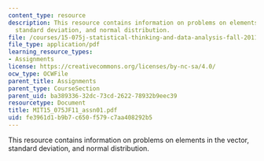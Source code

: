 ```yaml
---
content_type: resource
description: This resource contains information on problems on elements in the vector,
  standard deviation, and normal distribution.
file: /courses/15-075j-statistical-thinking-and-data-analysis-fall-2011/fe3961d1b9b7c650f579c7aa408292b5_MIT15_075JF11_assn01.pdf
file_type: application/pdf
learning_resource_types:
- Assignments
license: https://creativecommons.org/licenses/by-nc-sa/4.0/
ocw_type: OCWFile
parent_title: Assignments
parent_type: CourseSection
parent_uid: ba389336-32dc-73cd-2622-78932b9eec39
resourcetype: Document
title: MIT15_075JF11_assn01.pdf
uid: fe3961d1-b9b7-c650-f579-c7aa408292b5
---
```

This resource contains information on problems on elements in the vector, standard deviation, and normal distribution.